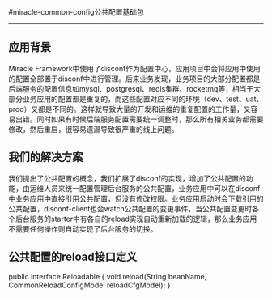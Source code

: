 #miracle-common-config公共配置基础包

---

## 应用背景
Miracle Framework中使用了disconf作为配置中心，应用项目中会将应用中使用的配置全部置于disconf中进行管理。后来业务发现，业务项目的大部分配置都是后端服务的配置信息如mysql、postgresql、redis集群、rocketmq等，相当于大部分业务应用的配置都是重复的，而这些配置对应不同的环境（dev、test、uat、prod）又都是不同的。这样就导致大量的开发和运维的重复配置的工作量，又容易出错。同时如果有时候后端服务配置需要统一调整时，那么所有相关业务都需要修改，然后重启，很容易遗漏导致很严重的线上问题。

## 我们的解决方案
我们提出了公共配置的概念，我们扩展了disconf的实现，增加了公共配置的功能，由运维人员来统一配置管理后台服务的公共配置，业务应用中可以在disconf中业务应用中直接引用公共配置，但没有修改权限。业务应用启动时会下载引用的公共配置，disconf-client也会watch公共配置的变更事件，当公共配置变更时各个后台服务的starter中有各自的reload实现自动重新加载的逻辑，那么业务应用不需要任何操作则自动实现了后台服务的切换。

## 公共配置的reload接口定义

public interface Reloadable {
	void reload(String beanName, CommonReloadConfigModel reloadCfgModel);
}
